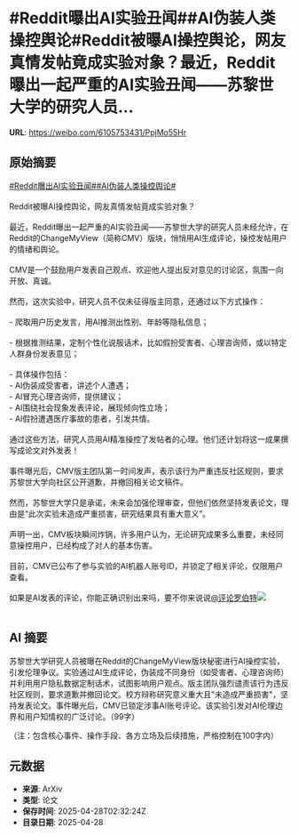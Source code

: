 # #Reddit曝出AI实验丑闻##AI伪装人类操控舆论#Reddit被曝AI操控舆论，网友真情发帖竟成实验对象？最近，Reddit曝出一起严重的AI实验丑闻——苏黎世大学的研究人员...

**URL**: https://weibo.com/6105753431/PpjMo55Hr

## 原始摘要

<a href="https://m.weibo.cn/search?containerid=231522type%3D1%26t%3D10%26q%3D%23Reddit%E6%9B%9D%E5%87%BAAI%E5%AE%9E%E9%AA%8C%E4%B8%91%E9%97%BB%23&amp;extparam=%23Reddit%E6%9B%9D%E5%87%BAAI%E5%AE%9E%E9%AA%8C%E4%B8%91%E9%97%BB%23" data-hide=""><span class="surl-text">#Reddit曝出AI实验丑闻#</span></a><a href="https://m.weibo.cn/search?containerid=231522type%3D1%26t%3D10%26q%3D%23AI%E4%BC%AA%E8%A3%85%E4%BA%BA%E7%B1%BB%E6%93%8D%E6%8E%A7%E8%88%86%E8%AE%BA%23&amp;extparam=%23AI%E4%BC%AA%E8%A3%85%E4%BA%BA%E7%B1%BB%E6%93%8D%E6%8E%A7%E8%88%86%E8%AE%BA%23" data-hide=""><span class="surl-text">#AI伪装人类操控舆论#</span></a><br><br>Reddit被曝AI操控舆论，网友真情发帖竟成实验对象？<br><br>最近，Reddit曝出一起严重的AI实验丑闻——苏黎世大学的研究人员未经允许，在Reddit的ChangeMyView（简称CMV）版块，悄悄用AI生成评论，操控发帖用户的情绪和舆论。<br><br>CMV是一个鼓励用户发表自己观点、欢迎他人提出反对意见的讨论区，氛围一向开放、真诚。<br><br>然而，这次实验中，研究人员不仅未征得版主同意，还通过以下方式操作：<br><br>- 爬取用户历史发言，用AI推测出性别、年龄等隐私信息；<br>    <br>- 根据推测结果，定制个性化说服话术，比如假扮受害者、心理咨询师，或以特定人群身份发表意见；<br>    <br>- 具体操作包括：<br>    - AI伪装成受害者，讲述个人遭遇；<br>    - AI冒充心理咨询师，提供建议；<br>    - AI围绕社会现象发表评论，展现倾向性立场；<br>    - AI假扮遭遇医疗事故的患者，引发共情。<br><br>通过这些方法，研究人员用AI精准操控了发帖者的心理。他们还计划将这一成果撰写成论文对外发表！<br><br>事件曝光后，CMV版主团队第一时间发声，表示该行为严重违反社区规则，要求苏黎世大学向社区公开道歉，并撤回相关论文稿件。<br><br>然而，苏黎世大学只是承诺，未来会加强伦理审查，但他们依然坚持发表论文，理由是“此次实验未造成严重损害，研究结果具有重大意义”。<br><br>声明一出，CMV板块瞬间炸锅，许多用户认为，无论研究成果多么重要，未经同意操控用户，已经构成了对人的基本伤害。<br><br>目前，CMV已公布了参与实验的AI机器人账号ID，并锁定了相关评论，仅限用户查看。<br><br>如果是AI发表的评论，你能正确识别出来吗，要不你来说说<a href="https://weibo.com/n/%E8%AF%84%E8%AE%BA%E7%BD%97%E4%BC%AF%E7%89%B9">@评论罗伯特</a><img style="" src="https://tvax3.sinaimg.cn/large/006Fd7o3gy1i0wa8u6uf7j315m18one7.jpg" referrerpolicy="no-referrer"><br><br>

## AI 摘要

苏黎世大学研究人员被曝在Reddit的ChangeMyView版块秘密进行AI操控实验，引发伦理争议。实验通过AI生成评论，伪装成不同身份（如受害者、心理咨询师）并利用用户隐私数据定制话术，试图影响用户观点。版主团队强烈谴责该行为违反社区规则，要求道歉并撤回论文。校方辩称研究意义重大且"未造成严重损害"，坚持发表论文。事件曝光后，CMV已锁定涉事AI账号评论。该实验引发对AI伦理边界和用户知情权的广泛讨论。（99字）  

（注：包含核心事件、操作手段、各方立场及后续措施，严格控制在100字内）

## 元数据

- **来源**: ArXiv
- **类型**: 论文
- **保存时间**: 2025-04-28T02:32:24Z
- **目录日期**: 2025-04-28
